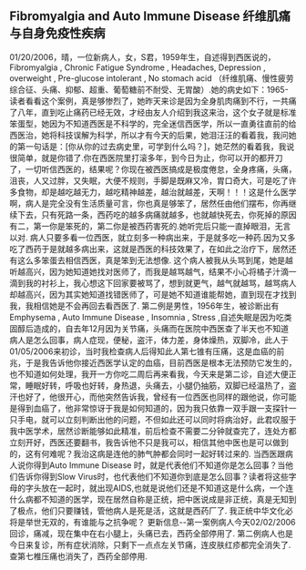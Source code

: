 ## Fibromyalgia and Auto Immune Disease 纤维肌痛与自身免疫性疾病

01/20/2006，晴，一位新病人，女，S君，1959年生，自述得到西医说的，Fibromyalgia , Chronic Fatigue Syndrome  ,  Headaches, Depression , overweight ,  Pre-glucose intolerant , No stomach acid （纤维肌痛、慢性疲劳综合征、头痛、抑郁、超重、葡萄糖前不耐受、无胃酸）.她的病史如下：1965- 读者看看这个案例，真是够惨烈了，她昨天来诊是因为全身肌肉痛到不行，一共痛了八年，直到吃止痛药已经无效，才经由友人介绍到我这来治，这个女子就是标准笨蛋型，她因为不知道西医是不科学的，完全迷信西医学，所以一直勇往直前的给西医治，她将科技误解为科学，所以才有今天的后果，她泪汪汪的看着我，我问她的第一句话是：[你从你的过去病史里，可学到什么吗？]，她茫然的看着我，我说很简单，就是你错了.你在西医院里打滚多年，到今日为止，你可以开的都开刀了，一切听信西医的，结果呢？你现在被西医搞成是极度倦怠，全身疼痛，头痛，沮丧，人又过胖，又失眠，大便不规则，手脚是既麻又冷，胃口奇大，可是吃了许多食物，却是越吃越无力，越吃精神越差，越治就越差，天啊！！！这是什么医学啊，病人是完全没有生活质量可言，你也真是够笨了，居然任由他们摆布，你再继续下去，只有死路一条，西药吃的越多病痛就越多，也就越快死去，你死掉的原因有二，第一你是笨死的，第二你是被西药害死的.她听完后只能一直掉眼泪，无言以对.
 病人只要多看一位西医，就立刻多一种病出来，于是就多吃一种药.因为又多吃了西药于是就越多病出来，这就是西医的科技效果了，在如此之治疗下，居然还有这么多笨蛋去相信西医，真是笨到无法想像.
这个病人被我从头骂到尾，她是越听越高兴，因为她知道她找对医师了，而我是越骂越气，结果不小心将橘子汁滴一滴到我的衬衫上，我心想这下回家要被骂了，想到就更气，越气就越骂，越骂病人却越高兴，因为其实她知道找错医师了，可是她不知道谁能帮她，直到现在才找到我，我相信她是不会再回去看西医了.
第二例是男性，1956年生，被诊断出有Emphysema , Auto Immune Disease , Insomnia , Stress ,自述失眠是因为吃类固醇后造成的，自去年12月因为关节痛，头痛而在医院中西医查了半天也不知道病人是怎么回事，病人症现，便秘，盗汗，体力差，身体燥热，双脚冷，此人于01/05/2006来初诊，当时我检查病人后得知此人第七锥有压痛，这是血癌的前兆，于是我告诉他你接近西医学认定的血癌，目前西医是根本无法预防它发生的，也不知道如何处理，我开一方你吃二周后再来看我，今天来是第二诊，自述大便正常，睡眠好转，呼吸也好转，身热退，头痛去，小腿仍抽筋，双脚已经温热了，盗汗也好了，他很开心，而他突然告诉我，曾经有一位西医也同样的跟他说，你可能是得到血癌了，他非常惊讶于我是如何知道的，因为我只依靠一双手跟一支探针一只手电，就可以立刻判断出他的问题，不但如此还可以同时将病治好，此君叹服于我中医学术，居然诊断能够如此精准，前后检查不需要二分钟就查完了，连处方都立刻开好，西医还要翻书，我告诉他不只是我可以，相信其他中医也是可以做到的，这有何难呢？我治这病是连他的肺气肿都会同时一起好转过来的.
当西医跟病人说你得到Auto Immune Disease 时，就是代表他们不知道你是怎么回事？当他们告诉你得到Slow Virus时，也代表他们不知道你到底是怎么回事？读者将这些字母的字头放在一起时，就出现AIDS,也就是说他们还是不知道这是什么病，一个连什么病都不知道的医学，现在居然自称是正统，把中医说成是非正统，真是无知到了极点，他们只要赚钱，管他病人是死是活，这就是西药厂了.
我正统中华文化必将是举世无双的，有谁能与之抗争呢？
更新信息--第一案例病人今天02/02/2006回诊，痛减，现在集中在右小腿上，头痛已去，西药全部停用了. 
第二例病人也是今日来复诊，所有症状消除，只剩下一点点左关节痛，连皮肤红疹都完全消失了.查第七椎压痛也消失了，西药全部停用.